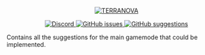<p align="center">
	<a href="https://github.com/terranova3/hl2rp/">
		<img src="https://i.gyazo.com/cf6eceb9f86f9e248cb2ce6b892c79b4.png" alt="TERRANOVA" />
	</a>
</p>

<p align="center">
	<a href="https://discord.gg/4Sh9gbW">
		<img alt="Discord" src="https://img.shields.io/discord/703480712854241686">
	</a>
	<a href="https://github.com/terranova3/hl2rp-issues/issues">
		<img alt="GitHub issues" src="https://img.shields.io/github/issues-raw/terranova3/hl2rp-issues">
	</a>
	<a href="https://github.com/terranova3/hl2rp-suggestions/issues">
		<img alt="GitHub suggestions" src="https://img.shields.io/github/issues-raw/terranova3/hl2rp-suggestions?label=open%20suggestions">
	</a>
</p>

Contains all the suggestions for the main gamemode that could be implemented.
